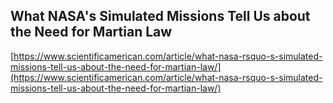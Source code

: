 ## What NASA's Simulated Missions Tell Us about the Need for Martian Law
  
  [https://www.scientificamerican.com/article/what-nasa-rsquo-s-simulated-missions-tell-us-about-the-need-for-martian-law/](https://www.scientificamerican.com/article/what-nasa-rsquo-s-simulated-missions-tell-us-about-the-need-for-martian-law/)
